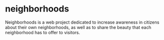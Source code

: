 # neighborhoods
Neighborhoods is a web project dedicated to increase awareness in citizens about their own neighborhoods, as well as to share the beauty that each neighborhood has to offer to visitors.
